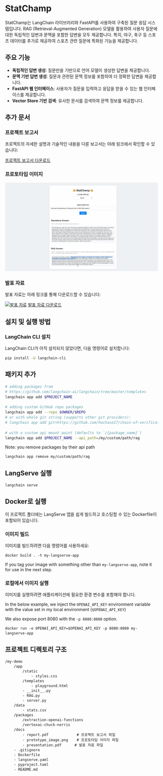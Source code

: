 # StatChamp

StatChamp는 LangChain 라이브러리와 FastAPI를 사용하여 구축된 질문 응답 시스템입니다. RAG (Retrieval-Augmented Generation) 모델을 활용하여 사용자 질문에 대한 독립적인 답변과 문맥을 포함한 답변을 모두 제공합니다. 특히, 야구, 축구 등 스포츠 데이터를 추가로 제공하여 스포츠 관련 질문에 특화된 기능을 제공합니다.

## 주요 기능
- **독립적인 답변 생성**: 질문만을 기반으로 언어 모델이 생성한 답변을 제공합니다.
- **문맥 기반 답변 생성**: 질문과 관련된 문맥 정보를 포함하여 더 정확한 답변을 제공합니다.
- **FastAPI 웹 인터페이스**: 사용자가 질문을 입력하고 응답을 받을 수 있는 웹 인터페이스를 제공합니다.
- **Vector Store 기반 검색**: 유사한 문서를 검색하여 문맥 정보를 제공합니다.

## 추가 문서

### 프로젝트 보고서

프로젝트의 자세한 설명과 기술적인 내용을 다룬 보고서는 아래 링크에서 확인할 수 있습니다:
<!--[![프로젝트 보고서](./docs/report_thumbnail.png)](./docs/report.pdf)-->
[프로젝트 보고서 다운로드](./docs/report.pdf)

### 프로토타입 이미지
[![프로토타입 이미지](./docs/prototype_image.png)](./docs/prototype_image.png)

### 발표 자료

발표 자료는 아래 링크를 통해 다운로드할 수 있습니다:

[![발표 자료](./docs/presentation_thumbnail.png)](./docs/presentation.pptx)
[발표 자료 다운로드](./docs/presentation.pdf)


## 설치 및 실행 방법

### LangChain CLI 설치

LangChain CLI가 아직 설치되지 않았다면, 다음 명령어로 설치합니다:

```bash
pip install -U langchain-cli
```

## 패키지 추가

```bash
# adding packages from 
# https://github.com/langchain-ai/langchain/tree/master/templates
langchain app add $PROJECT_NAME

# adding custom GitHub repo packages
langchain app add --repo $OWNER/$REPO
# or with whole git string (supports other git providers):
# langchain app add git+https://github.com/hwchase17/chain-of-verification

# with a custom api mount point (defaults to `/{package_name}`)
langchain app add $PROJECT_NAME --api_path=/my/custom/path/rag
```

Note: you remove packages by their api path

```bash
langchain app remove my/custom/path/rag
```

## LangServe 실행

```bash
langchain serve
```

## Docker로 실행

이 프로젝트 폴더에는 LangServe 앱을 쉽게 빌드하고 호스팅할 수 있는 Dockerfile이 포함되어 있습니다.

### 이미지 빌드

이미지를 빌드하려면 다음 명령어를 사용하세요:

```shell
docker build . -t my-langserve-app
```

If you tag your image with something other than `my-langserve-app`,
note it for use in the next step.

### 로컬에서 이미지 실행

이미지를 실행하려면 애플리케이션에 필요한 환경 변수를 포함해야 합니다.

In the below example, we inject the `OPENAI_API_KEY` environment
variable with the value set in my local environment
(`$OPENAI_API_KEY`)

We also expose port 8080 with the `-p 8080:8080` option.

```shell
docker run -e OPENAI_API_KEY=$OPENAI_API_KEY -p 8080:8080 my-langserve-app
```


## 프로젝트 디렉토리 구조
```shell
/my-demo
    /app
        /static
            - styles.css
        /templates
            - playground.html
        - __init__.py
        - RAG.py
        - server.py
    /data
        - stats.csv
    /packages
        /extraction-openai-functions
        /vertexai-chuck-norris
    /docs
        - report.pdf             # 프로젝트 보고서 파일
        - prototype_image.png    # 프로토타입 이미지 파일
        - presentation.pdf      # 발표 자료 파일
    - .gitignore
    - Dockerfile
    - langserve.yaml
    - pyproject.toml
    - README.md
```
